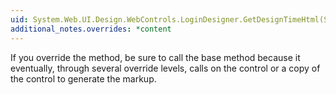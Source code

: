 ```yaml
---
uid: System.Web.UI.Design.WebControls.LoginDesigner.GetDesignTimeHtml(System.Web.UI.Design.DesignerRegionCollection)
additional_notes.overrides: *content
---
```


<p>If you override the <xref href="System.Web.UI.Design.WebControls.LoginDesigner.GetDesignTimeHtml(System.Web.UI.Design.DesignerRegionCollection)"></xref> method, be sure to call the <xref href="System.Web.UI.Design.WebControls.CompositeControlDesigner.GetDesignTimeHtml"></xref> base method because it eventually, through several override levels, calls on the <xref href="System.Web.UI.WebControls.Login"></xref> control or a copy of the control to generate the markup.</p>


